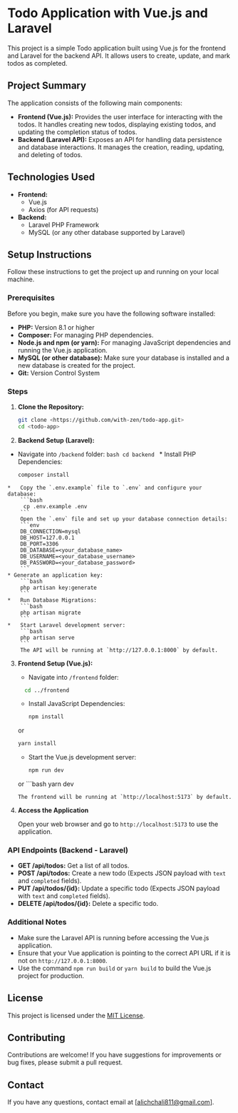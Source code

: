 # Todo Application with Vue.js and Laravel

This project is a simple Todo application built using Vue.js for the frontend and Laravel for the backend API. It allows users to create, update, and mark todos as completed.

## Project Summary

The application consists of the following main components:

*   **Frontend (Vue.js):** Provides the user interface for interacting with the todos. It handles creating new todos, displaying existing todos, and updating the completion status of todos.
*   **Backend (Laravel API):** Exposes an API for handling data persistence and database interactions. It manages the creation, reading, updating, and deleting of todos.

## Technologies Used

*   **Frontend:**
    *   Vue.js
    *   Axios (for API requests)
*   **Backend:**
    *   Laravel PHP Framework
    *   MySQL (or any other database supported by Laravel)

## Setup Instructions

Follow these instructions to get the project up and running on your local machine.

### Prerequisites

Before you begin, make sure you have the following software installed:

*   **PHP:** Version 8.1 or higher
*   **Composer:**  For managing PHP dependencies.
*   **Node.js and npm (or yarn):** For managing JavaScript dependencies and running the Vue.js application.
*   **MySQL (or other database):** Make sure your database is installed and a new database is created for the project.
*   **Git:** Version Control System

### Steps

1.  **Clone the Repository:**

    ```bash
    git clone <https://github.com/with-zen/todo-app.git>
    cd <todo-app>
    ```

2.  **Backend Setup (Laravel):**
   *  Navigate into `/backend` folder:
    ```bash
      cd backend
    ```
    *   Install PHP Dependencies:
        ```bash
        composer install
        ```
    *   Copy the `.env.example` file to `.env` and configure your database:
        ```bash
         cp .env.example .env
        ```
        Open the `.env` file and set up your database connection details:
        ```env
        DB_CONNECTION=mysql
        DB_HOST=127.0.0.1
        DB_PORT=3306
        DB_DATABASE=<your_database_name>
        DB_USERNAME=<your_database_username>
        DB_PASSWORD=<your_database_password>
        ```
    * Generate an application key:
        ```bash
        php artisan key:generate
        ```
    *   Run Database Migrations:
        ```bash
        php artisan migrate
        ```
    *   Start Laravel development server:
        ```bash
        php artisan serve
        ```
        The API will be running at `http://127.0.0.1:8000` by default.

3.  **Frontend Setup (Vue.js):**
    *   Navigate into `/frontend` folder:
      ```bash
        cd ../frontend
      ```
    *   Install JavaScript Dependencies:
        ```bash
        npm install
        ```
       or
       ```bash
       yarn install
       ```
    *   Start the Vue.js development server:
        ```bash
        npm run dev
        ```
       or
        ```bash
        yarn dev
       ```
       The frontend will be running at `http://localhost:5173` by default.

4.  **Access the Application**

    Open your web browser and go to  `http://localhost:5173` to use the application.

### API Endpoints (Backend - Laravel)

*   **GET /api/todos:** Get a list of all todos.
*   **POST /api/todos:** Create a new todo (Expects JSON payload with `text` and `completed` fields).
*   **PUT /api/todos/{id}:** Update a specific todo (Expects JSON payload with `text` and `completed` fields).
*   **DELETE /api/todos/{id}:** Delete a specific todo.

### Additional Notes

*   Make sure the Laravel API is running before accessing the Vue.js application.
*   Ensure that your Vue application is pointing to the correct API URL if it is not on `http://127.0.0.1:8000`.
*   Use the command `npm run build` or `yarn build` to build the Vue.js project for production.

## License

This project is licensed under the [MIT License](https://opensource.org/licenses/MIT).

## Contributing

Contributions are welcome! If you have suggestions for improvements or bug fixes, please submit a pull request.

## Contact

If you have any questions, contact email at [alichchali811@gmail.com].
